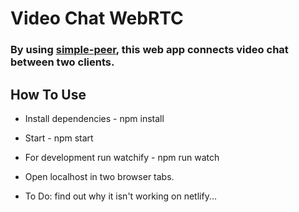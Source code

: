 # Video Chat WebRTC

### By using [simple-peer](https://github.com/feross/simple-peer), this web app connects video chat between two clients.

## How To Use

- Install dependencies - npm install  
- Start - npm start  

- For development run watchify - npm run watch  

- Open localhost in two browser tabs.

- To Do: find out why it isn't working on netlify...